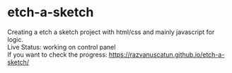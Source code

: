 # etch-a-sketch
Creating a etch a sketch project with html/css and mainly javascript for logic.<br>
Live Status: working on control panel<br>
If you want to check the progress: https://razvanuscatun.github.io/etch-a-sketch/
